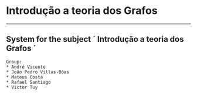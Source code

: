 # Introdução a teoria dos Grafos
 - - - - 
## System for the subject ´ Introdução a teoria dos Grafos ´

```
Group:
* André Vicente
* João Pedro Villas-Bôas
* Mateus Costa 
* Rafael Santiago
* Victor Tuy
```
